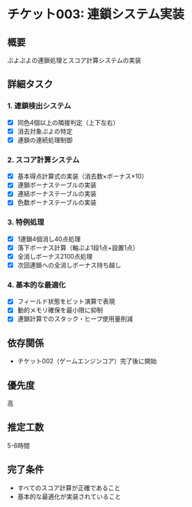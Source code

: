 # チケット003: 連鎖システム実装

## 概要
ぷよぷよの連鎖処理とスコア計算システムの実装

## 詳細タスク

### 1. 連鎖検出システム
- [x] 同色4個以上の隣接判定（上下左右）
- [x] 消去対象ぷよの特定
- [x] 連鎖の連続処理制御

### 2. スコア計算システム
- [x] 基本得点計算式の実装（消去数×ボーナス×10）
- [x] 連鎖ボーナステーブルの実装
- [x] 連結ボーナステーブルの実装
- [x] 色数ボーナステーブルの実装

### 3. 特例処理
- [x] 1連鎖4個消し40点処理
- [x] 落下ボーナス計算（軸ぷよ1段1点+設置1点）
- [x] 全消しボーナス2100点処理
- [x] 次回連鎖への全消しボーナス持ち越し

### 4. 基本的な最適化
- [x] フィールド状態をビット演算で表現
- [x] 動的メモリ確保を最小限に抑制
- [x] 連鎖計算でのスタック・ヒープ使用量削減

## 依存関係
- チケット002（ゲームエンジンコア）完了後に開始

## 優先度
高

## 推定工数
5-6時間

## 完了条件
- すべてのスコア計算が正確であること
- 基本的な最適化が実装されていること